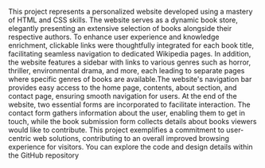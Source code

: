 This project represents a personalized website developed using a mastery of HTML and CSS skills. The website serves as a dynamic book store, elegantly presenting an extensive selection of books alongside their respective authors. To enhance user experience and knowledge enrichment, clickable links were thoughtfully integrated for each book title, facilitating seamless navigation to dedicated Wikipedia pages. In addition, the website features a sidebar with links to various genres such as horror, thriller, environmental drama, and more, each leading to separate pages where specific genres of books are available.The website's navigation bar provides easy access to the home page, contents, about section, and contact page, ensuring smooth navigation for users. At the end of the website, two essential forms are incorporated to facilitate interaction. The contact form gathers information about the user, enabling them to get in touch, while the book submission form collects details about books viewers would like to contribute. This project exemplifies a commitment to user-centric web solutions, contributing to an overall improved browsing experience for visitors. You can explore the code and design details within the GitHub repository 
